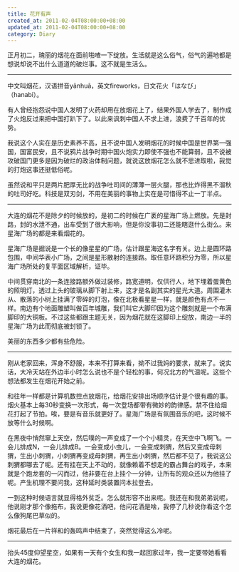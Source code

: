 ```yaml
---
title: 花开有声
created_at: 2011-02-04T08:00:00+08:00
updated_at: 2011-02-04T08:00:00+08:00
category: Diary
---
```


正月初二，瑰丽的烟花在面前啪喳一下绽放。生活就是这么俗气，俗气的遍地都是想说却说不出什么道道的破烂事。这不就是生活么。
______________________________
中文叫烟花，汉语拼音yānhuā，英文fireworks，日文花火「はなび」（hanabi）。

有人曾经抱怨说中国人发明了火药却用在放烟花上了，结果外国人学去了，制作成了火炮反过来把中国打趴下了。以此来讽刺中国人不求上进，浪费了千百年的优势。

我说这个人实在是历史素养不高，且不说中国人发明烟花的时候中国是世界第一强国，国富民安，且不说鸦片战争时期中国火炮实力即使不强也不能算弱，且不说被攻破国门更多是因为破烂的政治体制问题，就说这放烟花怎么就不思进取啦，我觉的打炮这事还挺低俗呢。

虽然说和平只是两片肥厚无比的战争吐司间的薄薄一层火腿，那也比炸得黑不溜秋的吐司好吃。科技是双刃剑，不用在美丽的事物上实在是可惜得不止一丁半点。

______________________________
大连的烟花不是除夕的时候放的，是初二的时候在广袤的星海广场上燃放。先是封路，封的水泄不通，出车受到了很大影响，但是你没事初二还能瞎逛什么街么。来星海广场的都是来看烟花的。

星海广场是据说是一个长的像星星的广场，估计跟星海这名字有关。边上是圆环路包围，中间华表小广场，之间是星形散射的连接路。取任意环路积分为零，所以星海广场所处的复平面区域解析，证毕。

中间贯穿南北的一条连接路额外做过装修，路宽道明，仅供行人，地下埋着蛋黄色的照明灯，透过上头的玻璃从脚下射上来，这才是名副其实的星光大道。周围灌木从、散落的小树上挂满了零碎的灯泡，像在北极看星星一样，就是颜色有点不一样。南边有个地面雕塑叫做百年城雕，我们叫它大脚印因为这个雕刻就是一个布满脚印的大铜板。不过这些都跟主题无关，因为烟花就在这脚印上绽放，南边一半的星海广场为此而彻底被封锁了。

美丽的东西多少都有些危险。

______________________________
刚从老家回来，浑身不舒服，本来不打算来看，拗不过我妈的要求，就来了。说实话，大冷天站在外边半小时怎么说也不是个轻松的事，何况北方的气温呢。这些个想法都发生在烟花开始之前。

和往年一样都是计算机数控点放烟花，给烟花安排出场顺序估计是个很有趣的事。
烟火基本上每30秒变换一次形式，每一次登场都带有微妙的韵律感。禁不住给烟花打起了节拍。唉，要是有音乐就更好了。星海广场是有氛围音乐的吧，这时候不放等什么时候啊。

在黑夜中悄然窜上天空，然后噗的一声变成了一个个小精灵，在天空中飞啊飞。一会儿排成N，一会儿排成B。一会变成小虫儿，一会变成刺猬，然后又变成母刺猬，生出小刺猬，小刺猬再变成母刺猬，再生出小刺猬，然后都不见了，我说这公刺猬都哪去了呢。还有挂在天上不动的，就像赖着不想走的霸占舞台的戏子，本来就是个跑龙套的一闪而过，他非要在台上挂个一分钟，让所有的观众还以为他挂了呢。产生机理不要问我，这种延时类装置问本拉登去。

一到这种时候语言就显得格外贫乏。怎么就形容不出来呢。我还在和我弟弟说呢，他说刚才那个像拖布，我说更像花洒吧，他问花洒是啥，我停了几秒说你看这个怎么像狗尾巴草似的。

烟花最后在一片祥和的轰鸣声中结束了，突然觉得这么冷呢。

______________________________
抬头45度仰望星空，如果有一天有个女生和我一起回家过年，我一定要带她看看大连的烟花。

